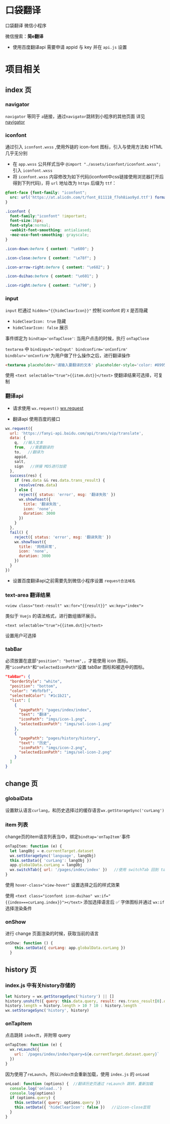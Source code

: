 # 口袋翻译
口袋翻译 微信小程序

微信搜索：**简e翻译**

- 使用百度翻译api
需要申请 appid 与 key 并在 `api.js` 设置

# 项目相关
## index 页
### navigator
`navigator` 等同于 `a`链接，通过`navigator`跳转到小程序的其他页面
详见 [navigator](https://developers.weixin.qq.com/miniprogram/dev/component/navigator.html)
<br>

### iconfont
通过引入 `iconfont.wxss` ,使用外链的 icon-font 图标，引入与使用方法和 HTML 几乎无分别
- 在 `app.wxss` 公共样式当中 `@import "./assets/iconfont/iconfont.wxss";` 引入 `iconfont.wxss`
- 将 `iconfont.wxss` 内容修改为如下代码(iconfont中css链接使用浏览器打开后得到下列代码)，将 `url` 地址改为 `https` 后缀为 `ttf`：

```CSS
@font-face {font-family: "iconfont";
  src: url('https://at.alicdn.com/t/font_811118_f7oh8iao9yd.ttf') format('truetype')
}

.iconfont {
  font-family:"iconfont" !important;
  font-size:16px;
  font-style:normal;
  -webkit-font-smoothing: antialiased;
  -moz-osx-font-smoothing: grayscale;
}

.icon-down:before { content: "\e600"; }

.icon-close:before { content: "\e78f"; }

.icon-arrow-right:before { content: "\e682"; }

.icon-duihao:before { content: "\e601"; }

.icon-right:before { content: "\e790"; }
```

### input
`input` 栏通过 `hidden="{{hideClearIcon}}"` 控制 iconfont 的 `X` 是否隐藏
- `hideClearIcon: true` 隐藏
- `hideClearIcon: false` 展示

事件绑定为 `bindtap='onTapClose'`: 当用户点击的时候，执行 `onTapClose`

`textarea` 中 `bindinput='onInput' bindconfirm='onConfirm' bindblur='onConfirm'`为用户做了什么操作之后，进行翻译操作
```HTML
<textarea placeholder='请输入要翻译的文本' placeholder-style='color: #8995a1'  bindinput='onInput' bindconfirm='onConfirm' bindblur='onConfirm'  value="{{query}}"></textarea>
```

使用 `<text selectable="true">{{item.dst}}</text>` 使翻译结果可选择，可复制


### 翻译api
- 请求使用 `wx.request()`
[wx.request](https://developers.weixin.qq.com/miniprogram/dev/api/network-request.html)

- 翻译api 使用百度的接口
```JavaScript
wx.request({
  url: 'https://fanyi-api.baidu.com/api/trans/vip/translate',
  data: {
    q,  //输入文本
    from,  //需要翻译的
    to,   //翻译为
    appid,
    salt,
    sign   //拼接 MD5进行加密
  },
  success(res) {
    if (res.data && res.data.trans_result) {
      resolve(res.data)
    } else {
      reject({ status: 'error', msg: '翻译失败' })
      wx.showToast({
        title: '翻译失败',
        icon: 'none',
        duration: 3000
      })
    }
  },
  fail() {
    reject({ status: 'error', msg: '翻译失败' })
    wx.showToast({
      title: '网络异常',
      icon: 'none',
      duration: 3000
    })
  }
})
```
- 设置百度翻译api之前需要先到微信小程序设置 `request合法域名`

### text-area 翻译结果
`<view class="text-result" wx:for="{{result}}" wx:key="index">`

类似于 `Vuejs` 的语法格式，进行数组循环展示。

`<text selectable="true">{{item.dst}}</text>`

设置用户可选择

### tabBar
必须放置在底部`"position": "bottom",`，才能使用 icon 图标。
用`"iconPath"`和`"selectedIconPath"`设置 tabBar 图标和被选中的图标。
```JSON
"tabBar": {   
  "borderStyle": "white",
  "position": "bottom",
  "color": "#bfbfbf",
  "selectedColor": "#1c1b21",
  "list": [
    {
      "pagePath": "pages/index/index",
      "text": "翻译",
      "iconPath": "imgs/icon-1.png",
      "selectedIconPath": "imgs/sel-icon-1.png"
    },
    {
      "pagePath": "pages/history/history",
      "text": "历史",
      "iconPath": "imgs/icon-2.png",
      "selectedIconPath": "imgs/sel-icon-2.png"
    }
  ]
}
```

## change 页
### globalData
设置默认语言`curlang`，和历史选择过的缓存语言`wx.getStorageSync('curLang')`

### item 列表
change页的item语言列表当中，绑定`bindtap='onTapItem'`事件
```JavaScript
onTapItem: function (e) {
  let langObj = e.currentTarget.dataset
  wx.setStorageSync('language', langObj)
  this.setData({ 'curLang': langObj })
  app.globalData.curLang = langObj
  wx.switchTab({ url: '/pages/index/index' })   //使用 switchTab 回到 tabBar
}
```

使用 `hover-class="view-hover"` 设置选择之后的样式效果

使用 `<text class="iconfont icon-duihao" wx:if="{{index===curLang.index}}"></text>` 添加选择语言后 ✅ 字体图标并通过 `wx:if` 选择渲染条件

### onShow
进行 change 页面渲染的时候，获取当前的语言
```JavaScript
onShow: function () {
    this.setData({ curLang: app.globalData.curLang })
  }
```

## history 页
### index.js 中有关history存储的
```JavaScript
let history = wx.getStorageSync('history') || []
history.unshift({ query: this.data.query, result: res.trans_result[0].dst })
history.length = history.length > 10 ? 10 : history.length
wx.setStorageSync('history', history)
```


### onTapItem
点击跳转 `index页`，并附带 query
```JavaScript
onTapItem: function (e) {
  wx.reLaunch({
    url: `/pages/index/index?query=${e.currentTarget.dataset.query}`
  })
}
```
因为使用了`reLaunch`，所以`index页`会重新加载，使用 `index.js` 的 `onLoad`
```JavaScript
onLoad: function (options) {  //翻译历史页通过 reLaunch 跳转，重新加载
  console.log('onload..')
  console.log(options)
  if (options.query) {
    this.setData({ query: options.query })
    this.setData({ 'hideClearIcon': false })   //让icon-close显现
  }
}
```

